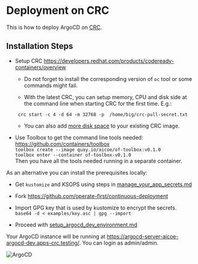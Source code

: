 # Deployment on CRC

This is how to deploy ArgoCD on [CRC](https://developers.redhat.com/products/codeready-containers/overview).

## Installation Steps

 * Setup CRC https://developers.redhat.com/products/codeready-containers/overview
   * Do not forget to install the corresponding version of `oc` tool or some commands might fail.

   * With the latest CRC, you can setup memory, CPU and disk side at the command line when starting CRC for the first time. E.g.:

   ```
	crc start -c 4 -d 64 -m 32768 -p  /home/big/crc-pull-secret.txt
   ```

   * You can also add [more disk space](./crc-disk-size.md) to your existing CRC image.


* Use Toolbox to get the command line tools needed: https://github.com/containers/toolbox \
   `toolbox create --image quay.io/aicoe/of-toolbox:v0.1.0` \
   `toolbox enter --container of-toolbox-v0.1.0` \
   Then you have all the tools needed running in a separate container.

As an alternative you can install the prerequisites locally:
 * Get `kustomize` and KSOPS using steps in [manage_your_app_secrets.md](../manage_your_app_secrets.md)

 * Fork https://github.com/operate-first/continuous-deployment

 * Import GPG key that is used by kustomize to encrypt the secrets.\
   ```base64 -d < examples/key.asc | gpg --import ```

 * Proceed with [setup_argocd_dev_environment.md](../setup_argocd_dev_environment.md)

Your ArgoCD instance will be running at https://argocd-server-aicoe-argocd-dev.apps-crc.testing/. You can login as admin/admin.

![ArgoCD](../assets/images/crc/argocd-initial.png)
